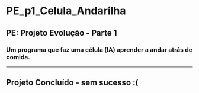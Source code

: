 <h1>PE_p1_Celula_Andarilha</h1>
<h2>PE: Projeto Evolução - Parte 1</h2>
<h3>Um programa que faz uma célula (IA) aprender a andar atrás de comida.</h3>
<hr>
<h2>Projeto Concluído - sem sucesso :(</h2>